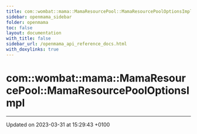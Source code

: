 ```yaml
---
title: com::wombat::mama::MamaResourcePool::MamaResourcePoolOptionsImpl
sidebar: openmama_sidebar
folder: openmama
toc: false
layout: documentation
with_title: false
sidebar_url: /openmama_api_reference_docs.html
with_doxylinks: true
---
```


# com::wombat::mama::MamaResourcePool::MamaResourcePoolOptionsImpl





-------------------------------

Updated on 2023-03-31 at 15:29:43 +0100